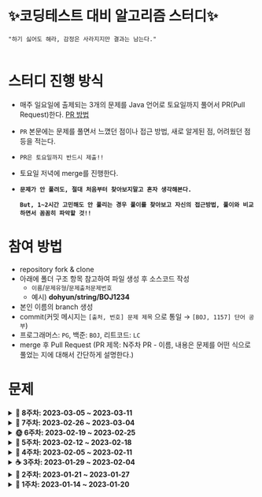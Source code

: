 # ✨코딩테스트 대비 알고리즘 스터디✨

`"하기 싫어도 해라, 감정은 사라지지만 결과는 남는다."`<br><br>


# 스터디 진행 방식

- 매주 일요일에 출제되는 3개의 문제를 Java 언어로 토요일까지 풀어서 PR(Pull Request)한다. [PR 방법](https://wayhome25.github.io/git/2017/07/08/git-first-pull-request-story/)
- `PR` 본문에는 문제를 풀면서 느꼈던 점이나 접근 방법, 새로 알게된 점, 어려웠던 점 등을 적는다.
- `PR은 토요일까지 반드시 제출!!`
- 토요일 저녁에 merge를 진행한다.
- **`문제가 안 풀려도, 절대 처음부터 찾아보지말고 혼자 생각해본다.`**

  **`But, 1~2시간 고민해도 안 풀리는 경우 풀이를 찾아보고 자신의 접근방법, 풀이와 비교하면서 꼼꼼히 파악할 것!!`**


# 참여 방법

- repository fork & clone
- 아래에 폴더 구조 항목 참고하여 파일 생성 후 소스코드 작성
    - `이름`/`문제유형`/`문제출처문제번호`
    - 예시) **dohyun/string/BOJ1234**
- 본인 이름의 branch 생성
- commit(커밋 메시지는 `[출처, 번호] 문제 제목` 으로 통일 → `[BOJ, 1157] 단어 공부`)
- 프로그래머스: `PG`, 백준: `BOJ`, 리트코드: `LC`
- merge 후 Pull Request (PR 제목: N주차 PR - 이름, 내용은 문제를 어떤 식으로 풀었는 지에 대해서 간단하게 설명한다.)


# 문제

<details markdown="1">
<summary><strong>🐻 8주차: 2023-03-05 ~ 2023-03-11</strong></summary>
<br/>

|                                   문제번호                                   |           문제이름            |        문제유형        |   난이도   |           풀이여부           |
|:------------------------------------------------------------------------:|:-------------------------:|:------------------:|:-------:|:------------------------:|
|               [15721](https://www.acmicpc.net/problem/15721)               |            번데기            | `완전탐색(Bruteforce)` |  실버 5   |    &#9744;    |
|               [2422](https://www.acmicpc.net/problem/2422)               | 한윤정이 이탈리아에 가서 아이스크림을 사먹는데 | `완전탐색(Bruteforce)` |  실버 5   |             &#9744;             |
|               [18511](https://www.acmicpc.net/problem/18511)               |         큰 수 구성하기          | `완전탐색(Bruteforce)` |  실버 5   |         &#9744;          |
| [20546](https://www.acmicpc.net/problem/20546) |          기적의 매매법          |       `구현(Implementation)`       |  실버 5   |         &#9744;          |
| [14916](https://www.acmicpc.net/problem/14916) |           거스름돈            |   `탐욕법(Greedy)`    | 실버 5 |         &#9744;          |
</details>

<details markdown="1">
<summary><strong>🐧 7주차: 2023-02-26 ~ 2023-03-04</strong></summary>
<br/>

|                                   문제번호                                   |    문제이름    |        문제유형         |   난이도   |  풀이여부   |
|:------------------------------------------------------------------------:|:----------:|:-------------------:|:-------:|:-------:|
|               [7568](https://www.acmicpc.net/problem/7568)               |     덩치     | `완전탐색(Bruteforce)`  |  실버 5   |    :white_check_mark:     |
|               [1436](https://www.acmicpc.net/problem/1436)               |   영화감독 숌   | `완전탐색(Bruteforce)`  |  실버 5   |    :white_check_mark:     |
|               [1018](https://www.acmicpc.net/problem/1018)               | 체스판 다시 칠하기 | `완전탐색(Bruteforce)`  |  실버 4   |    :white_check_mark:     |
| [42586](https://school.programmers.co.kr/learn/courses/30/lessons/42586) |    기능개발    | `스택/큐(Stack/Queue)` | Level 2 | :white_check_mark: |
| [42587](https://school.programmers.co.kr/learn/courses/30/lessons/42587) |    프린터     | `스택/큐(Stack/Queue)` | Level 2 | :white_check_mark: |
</details>


<details markdown="1">
<summary><strong>🌞 6주차: 2023-02-19 ~ 2023-02-25</strong></summary>
<br/>

|                                   문제번호                                   |  문제이름  | 문제유형 |   난이도   |  풀이여부   |
|:------------------------------------------------------------------------:|:------:|:----:|:-------:|:-------:|
| [42748](https://school.programmers.co.kr/learn/courses/30/lessons/42748) |  k번째수  | `정렬` | Level 1 | :white_check_mark: |
| [42746](https://school.programmers.co.kr/learn/courses/30/lessons/42746) | 가장 큰 수 | `정렬` | Level 2 | :white_check_mark: |
</details>


<details markdown="1">
<summary><strong>🦊 5주차: 2023-02-12 ~ 2023-02-18</strong></summary>
<br/>

|                                   문제번호                                   | 문제이름 |    문제유형    |   난이도   |  풀이여부   |
|:------------------------------------------------------------------------:|:----:|:----------:|:-------:|:-------:|
| [42840](https://school.programmers.co.kr/learn/courses/30/lessons/42840) |  모의고사  |   `완전탐색`   | Level 1 |    :white_check_mark:     |
| [86491](https://school.programmers.co.kr/learn/courses/30/lessons/86491) | 최소직사각형 |  `완전탐색`  | Level 1 | :white_check_mark: |
</details>


<details markdown="1">
<summary><strong>🐰 4주차: 2023-02-05 ~ 2023-02-11</strong></summary>
<br/>

|                                   문제번호                                   | 문제이름 |    문제유형    |   난이도   |  풀이여부   |
|:------------------------------------------------------------------------:|:----:|:----------:|:-------:|:-------:|
| [42583](https://school.programmers.co.kr/learn/courses/30/lessons/42583) | 다리를 지나는 트럭 |  `스택/큐(Stack/Queue)`  | Level 2 | :white_check_mark: |
| [42584](https://school.programmers.co.kr/learn/courses/30/lessons/42584) | 주식가격 | `스택/큐(Stack/Queue)` | Level 2 | :white_check_mark: |
</details>


<details markdown="1">
<summary><strong>☕️ 3주차: 2023-01-29 ~ 2023-02-04</strong></summary>
<br/>

|                                   문제번호                                   |  문제이름  |    문제유형    |   난이도   |  풀이여부 |
|:------------------------------------------------------------------------:|:------:|:----------:|:-------:|:----:|
| [42577](https://school.programmers.co.kr/learn/courses/30/lessons/42577) | 전화번호 목록 |  `해시(Hash)`  | Level 2 |    :white_check_mark:  |
| [42578](https://school.programmers.co.kr/learn/courses/30/lessons/42578) |   위장   | `해시(Hash)` | Level 2 | :white_check_mark: |
</details>



<details markdown="1">
<summary><strong>🐶 2주차: 2023-01-21 ~ 2023-01-27</strong></summary>
<br/>

|                     문제번호                      |   문제이름    |        문제유형         |   난이도   |  풀이여부 |
|:---------------------------------------------:|:---------:|:-------------------:|:-------:|:----:|
| [12906](https://school.programmers.co.kr/learn/courses/30/lessons/12906) | 같은 숫자는 싫어 | `스택/큐(Stack/Queue)` | Level 1 |    :white_check_mark:  |
| [12909](https://school.programmers.co.kr/learn/courses/30/lessons/12909) |  올바른 괄호   | `스택/큐(Stack/Queue)` | Level 2 | :white_check_mark: |
</details>


<details markdown="1">
<summary><strong>🐣 1주차: 2023-01-14 ~ 2023-01-20</strong></summary>
<br/>

|                     문제번호                     |   문제이름   | 문제유형  |  난이도  | 풀이여부 |
|:--------------------------------------------:|:--------:|:-----:|:-----:| :------: |
| [1157](https://www.acmicpc.net/problem/1157) |  단어 공부   | `문자열` | 브론즈 1 | :white_check_mark: |
| [1316](https://www.acmicpc.net/problem/1316) | 그룹 단어 체커 | `문자열` | 실버 5  | :white_check_mark: |
| [1427](https://www.acmicpc.net/problem/1427) |  소트인사이드  | `문자열` | 실버 5  | :white_check_mark: |
</details>


